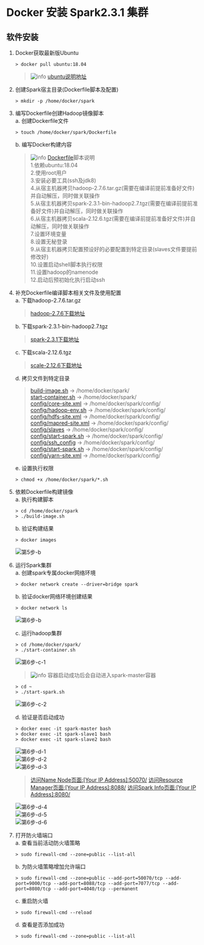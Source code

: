# Docker 安装 Spark2.3.1 集群

## 软件安装

1.  Docker获取最新版Ubuntu<br>

    ```命令
    > docker pull ubuntu:18.04
    ```

    > ![info][info] [ubuntu说明地址][ubuntu地址]

2.  创建Spark宿主目录(Dockerfile脚本及配置)<br>

    ```命令
    > mkdir -p /home/docker/spark
    ```
    
3.  编写Dockerfile创建Hadoop镜像脚本<br>
    a. 创建Dockerfile文件<br>

    ```命令
    > touch /home/docker/spark/Dockerfile
    ```

    b. 编写Docker构建内容<br>

    > ![info][info] [Dockerfile](files/08/Dockerfile)脚本说明<br>
    > 1.依赖ubuntu:18.04<br>
    > 2.使用root用户<br>
    > 3.安装必要工具(ssh及jdk8)<br>
    > 4.从宿主机器拷贝hadoop-2.7.6.tar.gz(需要在编译前提前准备好文件)并自动解压，同时做关联操作<br>
    > 5.从宿主机器拷贝spark-2.3.1-bin-hadoop2.7.tgz(需要在编译前提前准备好文件)并自动解压，同时做关联操作<br>
    > 6.从宿主机器拷贝scala-2.12.6.tgz(需要在编译前提前准备好文件)并自动解压，同时做关联操作<br>
    > 7.设置环境变量<br>
    > 8.设置无秘登录<br>
    > 9.从宿主机器拷贝配置预设好的必要配置到特定目录(slaves文件要提前修改好)<br>
    > 10.设置启动shell脚本执行权限<br>
    > 11.设置hadoop的namenode<br>
    > 12.启动后预初始化执行启动ssh<br>

4.  补充Dockerfile编译脚本相关文件及使用配置<br>
    a. 下载hadoop-2.7.6.tar.gz<br>

    > [hadoop-2.7.6下载地址](http://www.apache.org/dyn/closer.cgi/hadoop/common/hadoop-2.7.6/hadoop-2.7.6.tar.gz)
    
    b. 下载spark-2.3.1-bin-hadoop2.7.tgz<br>

    > [spark-2.3.1下载地址](https://www.apache.org/dyn/closer.lua/spark/spark-2.3.1/spark-2.3.1-bin-hadoop2.7.tgz)

    c. 下载scala-2.12.6.tgz<br>

    > [scale-2.12.6下载地址](https://downloads.lightbend.com/scala/2.12.6/scala-2.12.6.tgz)

    d. 拷贝文件到特定目录<br>

    > [build-image.sh](files/08/build-image.sh) -> /home/docker/spark/<br>
    > [start-container.sh](files/08/start-container.sh) -> /home/docker/spark/<br>
    > [config/core-site.xml](files/08/config/core-site.xml) -> /home/docker/spark/config/<br>
    > [config/hadoop-env.sh](files/08/config/hadoop-env.sh) -> /home/docker/spark/config/<br>
    > [config/hdfs-site.xml](files/08/config/hdfs-site.xml) -> /home/docker/spark/config/<br>
    > [config/mapred-site.xml](files/08/config/mapred-site.xml) -> /home/docker/spark/config/<br>
    > [config/slaves](files/08/config/slaves) -> /home/docker/spark/config/<br>
    > [config/start-spark.sh](files/08/config/start-spark.sh) -> /home/docker/spark/config/<br>
    > [config/ssh_config](files/08/config/ssh_config) -> /home/docker/spark/config/<br>
    > [config/start-spark.sh](files/08/config/start-spark.sh) -> /home/docker/spark/config/<br>
    > [config/yarn-site.xml](files/08/config/yarn-site.xml) -> /home/docker/spark/config/<br>

    e. 设置执行权限<br>

    ```命令
    > chmod +x /home/docker/spark/*.sh
    ```

5.  依赖Dockerfile构建镜像<br>
    a. 执行构建脚本<br>

    ```命令
    > cd /home/docker/spark
    > ./build-image.sh
    ```

    b. 验证构建结果<br>

    ```命令
    > docker images
    ```

    ![第5步-b](images/08_5_b_1.png)<br>

6.  运行Spark集群<br>
    a. 创建spark专属docker网络环境<br>

    ```命令
    > docker network create --driver=bridge spark
    ```

    b. 验证docker网络环境创建结果<br>

    ```命令
    > docker network ls
    ```

    ![第6步-b](images/08_6_b_1.png)<br>

    c. 运行hadoop集群<br>

    ```命令
    > cd /home/docker/spark/
    > ./start-container.sh
    ```

    ![第6步-c-1](images/08_6_c_1.png)<br>

    > ![info][info] 容器启动成功后会自动进入spark-master容器

    ```命令
    > cd ~
    > ./start-spark.sh
    ```

    ![第6步-c-2](images/08_6_c_2.png)<br>

    d. 验证是否启动成功

    ```命令
    > docker exec -it spark-master bash
    > docker exec -it spark-slave1 bash
    > docker exec -it spark-slave2 bash
    ```

    ![第6步-d-1](images/08_6_d_1.png)<br>
    ![第6步-d-2](images/08_6_d_2.png)<br>
    ![第6步-d-3](images/08_6_d_3.png)<br>

    > [访问Name Node页面:\[Your IP Address\]:50070/](http://ep.cn:50070)
    > [访问Resource Manager页面:\[Your IP Address\]:8088/](http://ep.cn:8088)
    > [访问Spark Info页面:\[Your IP Address\]:8080/](http://ep.cn:8080)

    ![第6步-d-4](images/08_6_d_4.png)<br>
    ![第6步-d-5](images/08_6_d_5.png)<br>
    ![第6步-d-6](images/08_6_d_6.png)<br>

7.  打开防火墙端口<br>
    a. 查看当前活动防火墙策略<br>

    ```命令
    > sudo firewall-cmd --zone=public --list-all
    ```

    b. 为防火墙策略增加允许端口<br>

    ```命令
    > sudo firewall-cmd --zone=public --add-port=50070/tcp --add-port=9000/tcp --add-port=8088/tcp --add-port=7077/tcp --add-port=8080/tcp --add-port=4040/tcp --permanent
    ```

    c. 重启防火墙<br>

    ```命令
    > sudo firewall-cmd --reload
    ```

    d. 查看是否添加成功<br>

    ```命令
    > sudo firewall-cmd --zone=public --list-all
    ```

[info]: /images/info.png

[ubuntu地址]: https://hub.docker.com/_/ubuntu/